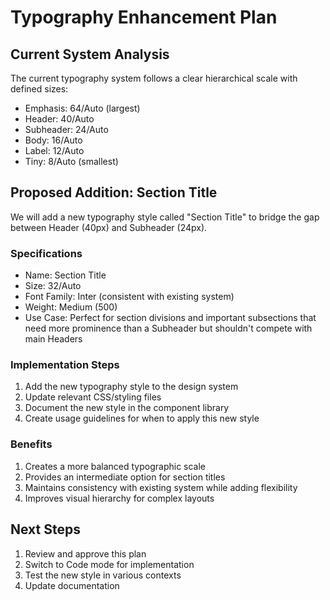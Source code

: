 # Typography Enhancement Plan

## Current System Analysis
The current typography system follows a clear hierarchical scale with defined sizes:
- Emphasis: 64/Auto (largest)
- Header: 40/Auto
- Subheader: 24/Auto
- Body: 16/Auto
- Label: 12/Auto
- Tiny: 8/Auto (smallest)

## Proposed Addition: Section Title
We will add a new typography style called "Section Title" to bridge the gap between Header (40px) and Subheader (24px).

### Specifications
- Name: Section Title
- Size: 32/Auto
- Font Family: Inter (consistent with existing system)
- Weight: Medium (500)
- Use Case: Perfect for section divisions and important subsections that need more prominence than a Subheader but shouldn't compete with main Headers

### Implementation Steps
1. Add the new typography style to the design system
2. Update relevant CSS/styling files
3. Document the new style in the component library
4. Create usage guidelines for when to apply this new style

### Benefits
1. Creates a more balanced typographic scale
2. Provides an intermediate option for section titles
3. Maintains consistency with existing system while adding flexibility
4. Improves visual hierarchy for complex layouts

## Next Steps
1. Review and approve this plan
2. Switch to Code mode for implementation
3. Test the new style in various contexts
4. Update documentation